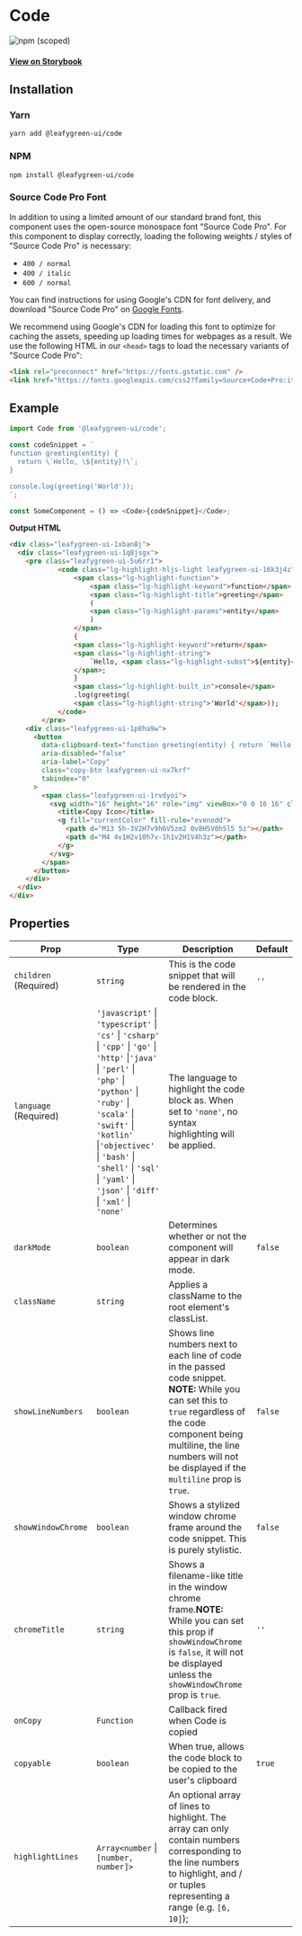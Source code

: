 # Code

![npm (scoped)](https://img.shields.io/npm/v/@leafygreen-ui/code.svg)

#### [View on Storybook](https://mongodb.github.io/leafygreen-ui/?path=/story/code--multiline)

## Installation

### Yarn

```shell
yarn add @leafygreen-ui/code
```

### NPM

```shell
npm install @leafygreen-ui/code
```

### Source Code Pro Font

In addition to using a limited amount of our standard brand font, this component uses the open-source monospace font "Source Code Pro". For this component to display correctly, loading the following weights / styles of "Source Code Pro" is necessary:

- `400 / normal`
- `400 / italic`
- `600 / normal`

You can find instructions for using Google's CDN for font delivery, and download "Source Code Pro" on [Google Fonts](https://fonts.google.com/specimen/Source+Code+Pro?query=+source+code+pro&selection.family=Source+Code+Pro:ital,wght@0,400;0,600;1,400&sidebar.open=true#glyphs). 

We recommend using Google's CDN for loading this font to optimize for caching the assets, speeding up loading times for webpages as a result. We use the following HTML in our `<head>` tags to load the necessary variants of "Source Code Pro":

```HTML
<link rel="preconnect" href="https://fonts.gstatic.com" />
<link href="https://fonts.googleapis.com/css2?family=Source+Code+Pro:ital,wght@0,400;0,600;1,400&display=swap" rel="stylesheet" />
```

## Example

```js
import Code from '@leafygreen-ui/code';

const codeSnippet = `
function greeting(entity) {
  return \`Hello, \${entity}!\`;
}

console.log(greeting('World'));
`;

const SomeComponent = () => <Code>{codeSnippet}</Code>;
```

**Output HTML**

```html
<div class="leafygreen-ui-1xban8j">
  <div class="leafygreen-ui-1q8jsgx">
    <pre class="leafygreen-ui-5u6rr1">
			<code class="lg-highlight-hljs-light leafygreen-ui-16k3j4z">
				<span class="lg-highlight-function">
					<span class="lg-highlight-keyword">function</span>
					<span class="lg-highlight-title">greeting</span>
					(
					<span class="lg-highlight-params">entity</span>
					)
				</span>
				{
				<span class="lg-highlight-keyword">return</span>
				<span class="lg-highlight-string">
					`Hello, <span class="lg-highlight-subst">${entity}</span>!`
				</span>;
				}
				<span class="lg-highlight-built_in">console</span>
				.log(greeting(
				<span class="lg-highlight-string">'World'</span>));
			</code>
		</pre>
    <div class="leafygreen-ui-1p8ha9w">
      <button
        data-clipboard-text="function greeting(entity) { return `Hello, ${entity}!`; } console.log(greeting('World'));"
        aria-disabled="false"
        aria-label="Copy"
        class="copy-btn leafygreen-ui-nx7krf"
        tabindex="0"
      >
        <span class="leafygreen-ui-1rvdyoi">
          <svg width="16" height="16" role="img" viewBox="0 0 16 16" class="">
            <title>Copy Icon</title>
            <g fill="currentColor" fill-rule="evenodd">
              <path d="M13 5h-3V2H7v9h6V5zm2 0v8H5V0h5l5 5z"></path>
              <path d="M4 4v1H2v10h7v-1h1v2H1V4h3z"></path>
            </g>
          </svg>
        </span>
      </button>
    </div>
  </div>
</div>
```

## Properties

| Prop                  | Type                                                                                                                                                                                                                                                                                                          | Description                                                                                                                                                                                                                                     | Default |
| --------------------- | ------------------------------------------------------------------------------------------------------------------------------------------------------------------------------------------------------------------------------------------------------------------------------------------------------------- | ----------------------------------------------------------------------------------------------------------------------------------------------------------------------------------------------------------------------------------------------- | ------- |
| `children` (Required) | `string`                                                                                                                                                                                                                                                                                                      | This is the code snippet that will be rendered in the code block.                                                                                                                                                                               | `''`    |
| `language` (Required) | `'javascript'` \| `'typescript'` \| `'cs'` \| `'csharp'` \| `'cpp'` \| `'go'` \| `'http'` \|`'java'` \| `'perl'` \| `'php'` \| `'python'` \| `'ruby'` \| `'scala'` \| `'swift'` \| `'kotlin'` \|`'objectivec'` \| `'bash'` \| `'shell'` \| `'sql'` \| `'yaml'` \| `'json'` \| `'diff'` \| `'xml'` \| `'none'` | The language to highlight the code block as. When set to `'none'`, no syntax highlighting will be applied.                                                                                                                                      |         |
| `darkMode`            | `boolean`                                                                                                                                                                                                                                                                                                     | Determines whether or not the component will appear in dark mode.                                                                                                                                                                               | `false` |
| `className`           | `string`                                                                                                                                                                                                                                                                                                      | Applies a className to the root element's classList.                                                                                                                                                                                            |         |
| `showLineNumbers`     | `boolean`                                                                                                                                                                                                                                                                                                     | Shows line numbers next to each line of code in the passed code snippet. **NOTE:** While you can set this to `true` regardless of the code component being multiline, the line numbers will not be displayed if the `multiline` prop is `true`. | `false` |
| `showWindowChrome`    | `boolean`                                                                                                                                                                                                                                                                                                     | Shows a stylized window chrome frame around the code snippet. This is purely stylistic.                                                                                                                                                         | `false` |
| `chromeTitle`         | `string`                                                                                                                                                                                                                                                                                                      | Shows a filename-like title in the window chrome frame.**NOTE:** While you can set this prop if `showWindowChrome` is `false`, it will not be displayed unless the `showWindowChrome` prop is `true`.                                           | `''`    |
| `onCopy`              | `Function`                                                                                                                                                                                                                                                                                                    | Callback fired when Code is copied                                                                                                                                                                                                              |         |
| `copyable`            | `boolean`                                                                                                                                                                                                                                                                                                     | When true, allows the code block to be copied to the user's clipboard                                                                                                                                                                           | `true`  |
| `highlightLines`      | `Array<number` \| `[number, number]>`                                                                                                                                                                                                                                                                         | An optional array of lines to highlight. The array can only contain numbers corresponding to the line numbers to highlight, and / or tuples representing a range (e.g. `[6, 10]`);                                                              |         |
